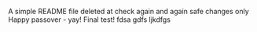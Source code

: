 A simple README file
deleted at
check again
and again
safe changes only
Happy passover - yay!
Final test!
fdsa
gdfs
ljkdfgs
